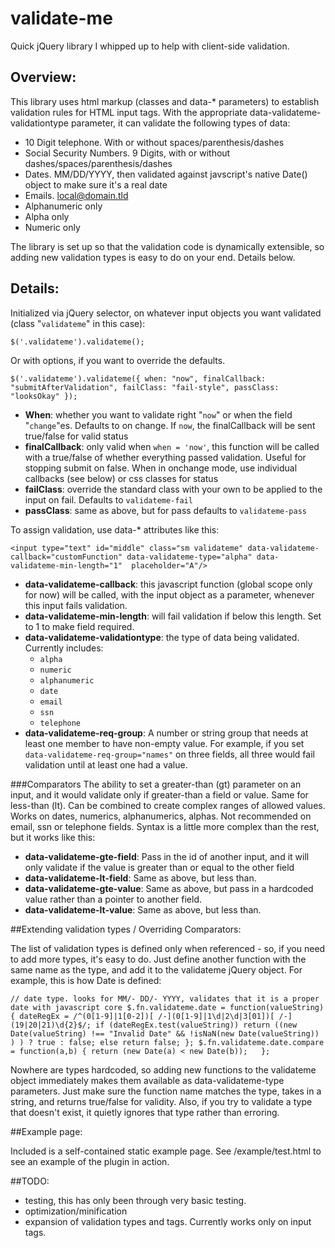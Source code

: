# validate-me

Quick jQuery library I whipped up to help with client-side validation.

## Overview:

This library uses html markup (classes and data-* parameters) to establish validation rules for HTML input tags. With the appropriate data-validateme-validationtype parameter, it can validate the following types of data:

- 10 Digit telephone. With or without spaces/parenthesis/dashes
- Social Security Numbers. 9 Digits, with or without dashes/spaces/parenthesis/dashes
- Dates. MM/DD/YYYY, then validated against javscript's native Date() object to make sure it's a real date
- Emails. local@domain.tld
- Alphanumeric only
- Alpha only
- Numeric only

The library is set up so that the validation code is dynamically extensible, so adding new validation types is easy to do on your end. Details below.

## Details:

Initialized via jQuery selector, on whatever input objects you want validated (class "`validateme`" in this case):

`$('.validateme').validateme();`

Or with options, if you want to override the defaults. 

`$('.validateme').validateme({
		when: "now",
		finalCallback: "submitAfterValidation",
		failClass: "fail-style",
		passClass: "looksOkay"
	});`
	
- **When**: whether you want to validate right "`now`" or when the field "`change`"es. Defaults to on change. If `now`, the finalCallback will be sent true/false for valid status 
- **finalCallback**: only valid when `when = 'now'`, this function will be called with a true/false of whether everything passed validation. Useful for stopping submit on false. When in onchange mode, use individual callbacks (see below) or css classes for status
- **failClass**: override the standard class with your own to be applied to the input on fail. Defaults to `validateme-fail`
- **passClass**: same as above, but for pass defaults to `validateme-pass`

To assign validation, use data-* attributes like this:

`<input type="text" id="middle" class="sm validateme" data-validateme-callback="customFunction" data-validateme-type="alpha" data-validateme-min-length="1"  placeholder="A"/>`

- **data-validateme-callback**: this javascript function (global scope only for now) will be called, with the input object as a parameter, whenever this input fails validation. 
- **data-validateme-min-length**: will fail validation if below this length. Set to 1 to make field required.
- **data-validateme-validationtype**: the type of data being validated. Currently includes:
  - `alpha`
  - `numeric`
  - `alphanumeric`
  - `date`
  - `email`
  - `ssn`
  - `telephone`
- **data-validateme-req-group**: A number or string group that needs at least one member to have non-empty value. For example, if you set `data-validateme-req-group="names"` on three fields, all three would fail validation until at least one had a value.


###Comparators
The ability to set a greater-than (gt) parameter on an input, and it would validate only if greater-than a field or value. Same for less-than (lt). Can be combined to create complex ranges of allowed values. Works on dates, numerics, alphanumerics, alphas. Not recommended on email, ssn or telephone fields. Syntax is a little more complex than the rest, but it works like this:
- **data-validateme-gte-field**: Pass in the id of another input, and it will only validate if the value is greater than or equal to the other field
- **data-validateme-lt-field**: Same as above, but less than.
- **data-validateme-gte-value**: Same as above, but pass in a hardcoded value rather than a pointer to another field.
- **data-validateme-lt-value**: Same as above, but less than. 
  
  
##Extending validation types / Overriding Comparators:

The list of validation types is defined only when referenced - so, if you need to add more types, it's easy to do. Just define another function with the same name as the type, and add it to the validateme jQuery object. For example, this is how Date is defined: 

`// date type. looks for MM/- DD/- YYYY, validates that it is a proper date with javascript core
	$.fn.validateme.date = function(valueString) {
	dateRegEx = /^(0[1-9]|1[0-2])[ /-](0[1-9]|1\d|2\d|3[01])[ /-](19|20|21)\d{2}$/;
		if (dateRegEx.test(valueString))
			return ((new Date(valueString) !== "Invalid Date" && !isNaN(new Date(valueString)) ) ) ? true : false;
		else return false;
	};
	$.fn.validateme.date.compare = function(a,b) {
		return (new Date(a) < new Date(b));  
	};`
	
Nowhere are types hardcoded, so adding new functions to the validateme object immediately makes them available as data-validateme-type parameters. Just make sure the function name matches the type, takes in a string, and returns true/false for validity. Also, if you try to validate a type that doesn't exist, it quietly ignores that type rather than erroring.

##Example page:

Included is a self-contained static example page.
See /example/test.html to see an example of the plugin in action.
  
##TODO: 
- testing, this has only been through very basic testing.
- optimization/minification
- expansion of validation types and tags. Currently works only on input tags.
  